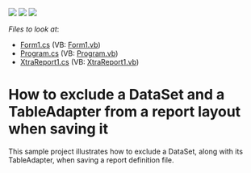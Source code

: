 <!-- default badges list -->
![](https://img.shields.io/endpoint?url=https://codecentral.devexpress.com/api/v1/VersionRange/128600690/12.2.4%2B)
[![](https://img.shields.io/badge/Open_in_DevExpress_Support_Center-FF7200?style=flat-square&logo=DevExpress&logoColor=white)](https://supportcenter.devexpress.com/ticket/details/E1453)
[![](https://img.shields.io/badge/📖_How_to_use_DevExpress_Examples-e9f6fc?style=flat-square)](https://docs.devexpress.com/GeneralInformation/403183)
<!-- default badges end -->
<!-- default file list -->
*Files to look at*:

* [Form1.cs](./CS/SaveComponents/Form1.cs) (VB: [Form1.vb](./VB/SaveComponents/Form1.vb))
* [Program.cs](./CS/SaveComponents/Program.cs) (VB: [Program.vb](./VB/SaveComponents/Program.vb))
* [XtraReport1.cs](./CS/SaveComponents/XtraReport1.cs) (VB: [XtraReport1.vb](./VB/SaveComponents/XtraReport1.vb))
<!-- default file list end -->
# How to exclude a DataSet and a TableAdapter from a report layout when saving it


<p>This sample project illustrates how to exclude a DataSet, along with its TableAdapter, when saving a report definition file.</p>

<br/>


